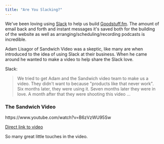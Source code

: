 ```yaml
---
title: "Are You Slacking?"
---
```

<p>We've been loving using <a href="https://slack.com/r/024f4t6l-0252v8q9" target="_blank">Slack</a> to help us build <a href="https://goodstuff.fm">Goodstuff.fm</a>. The amount of email back and forth and instant messages it's saved both for the building of the website as well as arranging/scheduling/recording podcasts is incredible.</p>
<p>Adam Lisagor of Sandwich Video was a skeptic, like many are when introduced to the idea of using Slack at their business. When he came around he wanted to make a video to help share the Slack love.</p>
<p>Slack:</p>
<blockquote><p>
  We tried to get Adam and the Sandwich video team to make us a video. They didn't want to because "products like that never work". Six months later, they were using it. Seven months later they were in love. A month after that they were shooting this video …
</p></blockquote>
<h3>The Sandwich Video</h3>
<p>https://www.youtube.com/watch?v=B6zVzWU95Sw</p>
<p><a href="https://www.youtube.com/watch?v=B6zVzWU95Sw">Direct link to video</a></p>
<p>So many great little touches in the video.</p>
